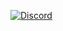 [![Discord](https://img.shields.io/discord/1162726753689665638?style=for-the-badge&logo=discord&logoColor=white&label=Discord&color=blue)](https://discord.gg/pCv8XncjVu)
